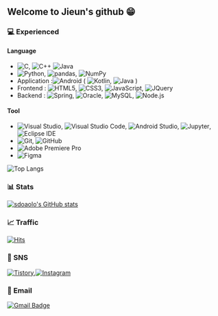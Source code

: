 ## Welcome to Jieun's github 😁



### 💻 Experienced
#### Language
- ![C](https://img.shields.io/badge/C-A8B9CC?style=flat-square&logo=C&logoColor=white), ![C++](https://img.shields.io/badge/C++-00599C?style=flat-square&logo=C++&logoColor=white) ![Java](https://img.shields.io/badge/Java-007396?style=flat-square&logo=Java&logoColor=white)
- ![Python](https://img.shields.io/badge/Python-3776AB?style=flat-square&logo=Python&logoColor=white), ![pandas](https://img.shields.io/badge/pandas-150458?style=flat-square&logo=pandas&logoColor=white), ![NumPy](https://img.shields.io/badge/NumPy-013243?style=flat-square&logo=NumPy&logoColor=white)
- Application :![Android](https://img.shields.io/badge/Android-3DDC84?style=flat-square&logo=Android&logoColor=white) ( ![Kotlin](https://img.shields.io/badge/Kotlin-0095D5?style=flat-square&logo=Kotlin&logoColor=white), ![Java](https://img.shields.io/badge/Java-007396?style=flat-square&logo=Java&logoColor=white) )
- Frontend : ![HTML5](https://img.shields.io/badge/HTML5-E34F26?style=flat-square&logo=HTML5&logoColor=white), ![CSS3](https://img.shields.io/badge/CSS3-1572B6?style=flat-square&logo=CSS3&logoColor=white), ![JavaScript](https://img.shields.io/badge/JavaScript-F7DF1E?style=flat-square&logo=JavaScript&logoColor=white), ![JQuery](https://img.shields.io/badge/JQuery-0769AD?style=flat-square&logo=JQuery&logoColor=white)
- Backend : ![Spring](https://img.shields.io/badge/Spring-6DB33F?style=flat-square&logo=Spring&logoColor=white), ![Oracle](https://img.shields.io/badge/Oracle-F80000?style=flat-square&logo=Oracle&logoColor=white), ![MySQL](https://img.shields.io/badge/MySQL-4479A1?style=flat-square&logo=MySQL&logoColor=white), ![Node.js](https://img.shields.io/badge/Node.js-339933?style=flat-square&logo=Node.js&logoColor=white)

#### Tool
- ![Visual Studio](https://img.shields.io/badge/Visual%20Studio-5C2D91?style=flat-square&logo=Visual-Studio&logoColor=white), ![Visual Studio Code](https://img.shields.io/badge/Visual%20Studio%20Code-007ACC?style=flat-square&logo=Visual-Studio-Code&logoColor=white), ![Android Studio](https://img.shields.io/badge/Android%20Studio-3DDC84?style=flat-square&logo=Android-Studio&logoColor=white), ![Jupyter](https://img.shields.io/badge/Jupyter-F37626?style=flat-square&logo=Jupyter&logoColor=white), ![Eclipse IDE](https://img.shields.io/badge/Eclipse%20IDE-2C2255?style=flat-square&logo=Eclipse-IDE&logoColor=white)
- ![Git](https://img.shields.io/badge/Git-F05032?style=flat-square&logo=Git&logoColor=white), ![GitHub](https://img.shields.io/badge/GitHub-181717?style=flat-square&logo=GitHub&logoColor=white)
- ![Adobe Premiere Pro](https://img.shields.io/badge/Adobe%20Premiere%20Pro-9999FF?style=flat-square&logo=Adobe-Premiere-Pro&logoColor=white)
- ![Figma](https://img.shields.io/badge/Figma-F24E1E?style=flat-square&logo=Figma&logoColor=white)

![Top Langs](https://github-readme-stats.vercel.app/api/top-langs/?username=sdoaolo&layout=compact&hide=csharp)


### 📊 Stats 
[![sdoaolo's GitHub stats](https://github-readme-stats.vercel.app/api?username=sdoaolo&show_icons=true&&theme=dracula&count_private=true)](https://github.com/sdoaolo/github-readme-stats)


### 📈 Traffic

[![Hits](https://hits.seeyoufarm.com/api/count/incr/badge.svg?url=https%3A%2F%2Fgithub.com%2Fsdoaolo&count_bg=%23686FDD&title_bg=%23555555&icon=&icon_color=%23E7E7E7&title=hits&edge_flat=false)](https://hits.seeyoufarm.com)


### 📱 SNS
[![Tistory](https://img.shields.io/badge/Tistory-000000?style=flat-square&logo=Blogger&logoColor=white)](https://jie0025.tistory.com/),[![Instagram](https://img.shields.io/badge/instagram-E4405F?style=flat-square&logo=Instagram&logoColor=white)](https://www.instagram.com/stdjie_/)


### 📩 Email
[![Gmail Badge](https://img.shields.io/badge/Gmail-d14836?style=flat-square&logo=Gmail&logoColor=white&link=mailto:kangjieun990901@gmail.com)](mailto:kangjieun990901@gmail.com)





